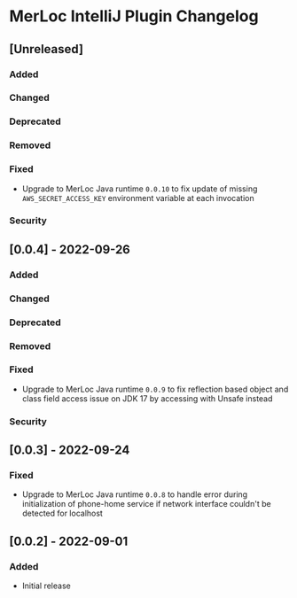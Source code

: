 <!-- Keep a Changelog guide -> https://keepachangelog.com -->

# MerLoc IntelliJ Plugin Changelog

## [Unreleased]
### Added

### Changed

### Deprecated

### Removed

### Fixed
- Upgrade to MerLoc Java runtime `0.0.10` to fix update of missing `AWS_SECRET_ACCESS_KEY` environment variable at each invocation

### Security

## [0.0.4] - 2022-09-26
### Added

### Changed

### Deprecated

### Removed

### Fixed
- Upgrade to MerLoc Java runtime `0.0.9` to fix reflection based object and class field access issue on JDK 17 by accessing with Unsafe instead

### Security

## [0.0.3] - 2022-09-24
### Fixed
- Upgrade to MerLoc Java runtime `0.0.8` to handle error during initialization of phone-home service if network interface couldn't be detected for localhost

## [0.0.2] - 2022-09-01
### Added
- Initial release